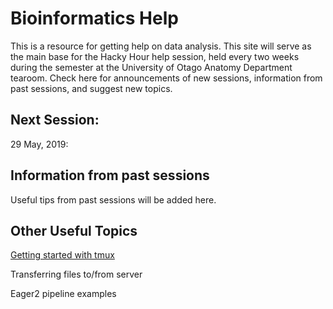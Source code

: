 
# Bioinformatics Help

This is a resource for getting help on data analysis. This site will serve as the main base for the Hacky Hour help session, held every two weeks during the semester at the University of Otago Anatomy Department tearoom. Check here for announcements of new sessions, information from past sessions, and suggest new topics. 

## Next Session:

29 May, 2019: 

## Information from past sessions

Useful tips from past sessions will be added here. 

## Other Useful Topics

[Getting started with tmux](topics/tmux_basics.md)

Transferring files to/from server

Eager2 pipeline examples


